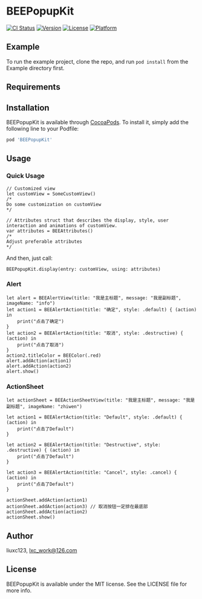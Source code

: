 # BEEPopupKit

[![CI Status](https://img.shields.io/travis/liuxc123/BEEPopupKit.svg?style=flat)](https://travis-ci.org/liuxc123/BEEPopupKit)
[![Version](https://img.shields.io/cocoapods/v/BEEPopupKit.svg?style=flat)](https://cocoapods.org/pods/BEEPopupKit)
[![License](https://img.shields.io/cocoapods/l/BEEPopupKit.svg?style=flat)](https://cocoapods.org/pods/BEEPopupKit)
[![Platform](https://img.shields.io/cocoapods/p/BEEPopupKit.svg?style=flat)](https://cocoapods.org/pods/BEEPopupKit)

## Example

To run the example project, clone the repo, and run `pod install` from the Example directory first.

## Requirements

## Installation

BEEPopupKit is available through [CocoaPods](https://cocoapods.org). To install
it, simply add the following line to your Podfile:

```ruby
pod 'BEEPopupKit'
```

## Usage

### Quick Usage

```
// Customized view
let customView = SomeCustomView()
/*
Do some customization on customView
*/

// Attributes struct that describes the display, style, user interaction and animations of customView.
var attributes = BEEAttributes()
/*
Adjust preferable attributes
*/
```
And then, just call:
```
BEEPopupKit.display(entry: customView, using: attributes)
```

### Alert 

```
let alert = BEEAlertView(title: "我是主标题", message: "我是副标题", imageName: "info")
let action1 = BEEAlertAction(title: "确定", style: .default) { (action) in
    print("点击了确定")
}
let action2 = BEEAlertAction(title: "取消", style: .destructive) { (action) in
    print("点击了取消")
}
action2.titleColor = BEEColor(.red)
alert.addAction(action1)
alert.addAction(action2)
alert.show()
```

### ActionSheet 

```
let actionSheet = BEEActionSheetView(title: "我是主标题", message: "我是副标题", imageName: "zhiwen")

let action1 = BEEAlertAction(title: "Default", style: .default) { (action) in
    print("点击了Default")
}

let action2 = BEEAlertAction(title: "Destructive", style: .destructive) { (action) in
    print("点击了Default")
}

let action3 = BEEAlertAction(title: "Cancel", style: .cancel) { (action) in
    print("点击了Default")
}

actionSheet.addAction(action1)
actionSheet.addAction(action3) // 取消按钮一定排在最底部
actionSheet.addAction(action2)
actionSheet.show()
```


## Author

liuxc123, lxc_work@126.com

## License

BEEPopupKit is available under the MIT license. See the LICENSE file for more info.


